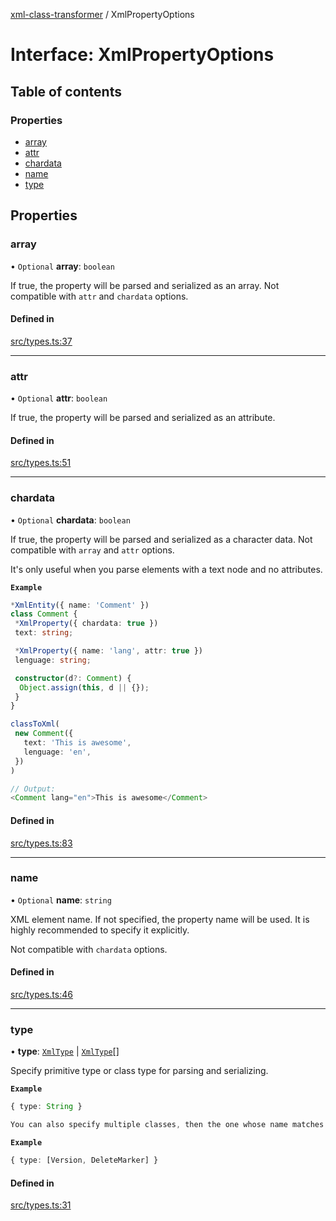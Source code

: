 [xml-class-transformer](../README.md) / XmlPropertyOptions

# Interface: XmlPropertyOptions

## Table of contents

### Properties

- [array](XmlPropertyOptions.md#array)
- [attr](XmlPropertyOptions.md#attr)
- [chardata](XmlPropertyOptions.md#chardata)
- [name](XmlPropertyOptions.md#name)
- [type](XmlPropertyOptions.md#type)

## Properties

### array

• `Optional` **array**: `boolean`

If true, the property will be parsed and serialized as an array.
Not compatible with `attr` and `chardata` options.

#### Defined in

[src/types.ts:37](https://github.com/Edgar-P-yan/xml-class-transformer/blob/1d938d0/src/types.ts#L37)

___

### attr

• `Optional` **attr**: `boolean`

If true, the property will be parsed and serialized as an attribute.

#### Defined in

[src/types.ts:51](https://github.com/Edgar-P-yan/xml-class-transformer/blob/1d938d0/src/types.ts#L51)

___

### chardata

• `Optional` **chardata**: `boolean`

If true, the property will be parsed and serialized as a character data.
Not compatible with `array` and `attr` options.

It's only useful when you parse elements with a text node and no attributes.

**`Example`**

```ts
*XmlEntity({ name: 'Comment' })
class Comment {
 *XmlProperty({ chardata: true })
 text: string;

 *XmlProperty({ name: 'lang', attr: true })
 lenguage: string;

 constructor(d?: Comment) {
  Object.assign(this, d || {});
 }
}

classToXml(
 new Comment({
   text: 'This is awesome',
   lenguage: 'en',
 })
)

// Output:
<Comment lang="en">This is awesome</Comment>
```

#### Defined in

[src/types.ts:83](https://github.com/Edgar-P-yan/xml-class-transformer/blob/1d938d0/src/types.ts#L83)

___

### name

• `Optional` **name**: `string`

XML element name.
If not specified, the property name will be used.
It is highly recommended to specify it explicitly.

Not compatible with `chardata` options.

#### Defined in

[src/types.ts:46](https://github.com/Edgar-P-yan/xml-class-transformer/blob/1d938d0/src/types.ts#L46)

___

### type

• **type**: [`XmlType`](../README.md#xmltype) \| [`XmlType`](../README.md#xmltype)[]

Specify primitive type or class type for parsing and serializing.

**`Example`**

```ts
{ type: String }

You can also specify multiple classes, then the one whose name matches the element name will be selected.
```

**`Example`**

```ts
{ type: [Version, DeleteMarker] }
```

#### Defined in

[src/types.ts:31](https://github.com/Edgar-P-yan/xml-class-transformer/blob/1d938d0/src/types.ts#L31)
